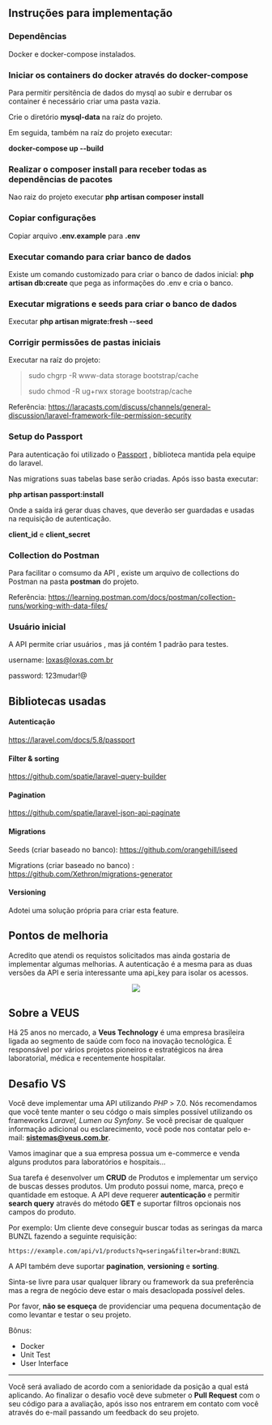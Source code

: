 ## Instruções para implementação

### Dependências

Docker e docker-compose instalados.

### Iniciar os containers do docker através do docker-compose

Para permitir persitência de dados do mysql ao subir e derrubar os container é necessário criar uma pasta vazia.

Crie o diretório **mysql-data** na raíz do projeto.

Em seguida, também na raíz do projeto executar:

**docker-compose up --build**

### Realizar o composer install para receber todas as dependências de pacotes

Nao raiz do projeto executar **php artisan composer install**

### Copiar configurações

Copiar arquivo **.env.example** para **.env**

### Executar comando para criar banco de dados

Existe um comando customizado para criar o banco de dados inicial:
**php artisan db:create** que pega as informações do .env e cria o banco.

### Executar migrations e seeds para criar o banco de dados

Executar **php artisan migrate:fresh --seed**

### Corrigir permissões de pastas iniciais

Executar na raíz do projeto:

>sudo chgrp -R www-data storage bootstrap/cache
>
>sudo chmod -R ug+rwx storage bootstrap/cache

Referência: https://laracasts.com/discuss/channels/general-discussion/laravel-framework-file-permission-security

### Setup do Passport

Para autenticação foi utilizado o [Passport](https://laravel.com/docs/5.8/passport) , biblioteca mantida pela equipe do laravel.

Nas migrations suas tabelas base serão criadas. Após isso basta executar:

**php artisan passport:install**

Onde a saída irá gerar duas chaves, que deverão ser guardadas e usadas na requisição de autenticação.

**client_id** e **client_secret**

### Collection do Postman

Para facilitar o comsumo da API , existe um arquivo de collections do Postman na pasta **postman** do projeto.

Referência: https://learning.postman.com/docs/postman/collection-runs/working-with-data-files/

### Usuário inicial

A API permite criar usuários , mas já contém 1 padrão para testes.

username: loxas@loxas.com.br

password: 123mudar!@

## Bibliotecas usadas

#### Autenticação

https://laravel.com/docs/5.8/passport

#### Filter & sorting

https://github.com/spatie/laravel-query-builder

#### Pagination

https://github.com/spatie/laravel-json-api-paginate

#### Migrations

Seeds (criar baseado no banco): https://github.com/orangehill/iseed

Migrations (criar baseado no banco) : https://github.com/Xethron/migrations-generator

#### Versioning

Adotei uma solução própria para criar esta feature.


## Pontos de melhoria

Acredito que atendi os requistos solicitados mas ainda gostaria de implementar algumas melhorias.
A autenticação é a mesma para as duas versões da API e seria interessante uma api_key para isolar os acessos.

<p align="center">
    <img src="https://i.imgur.com/2LUR2yy.png">
</p>

## Sobre a VEUS

Há 25 anos no mercado, a **Veus Technology** é uma empresa brasileira ligada ao segmento de saúde com foco na inovação tecnológica. É responsável por vários projetos pioneiros e estratégicos na área laboratorial, médica e recentemente hospitalar.

## Desafio VS

Você deve implementar uma API utilizando *PHP* > 7.0. Nós recomendamos que você tente manter o seu códgo o mais simples possível utilizando os frameworks *Laravel, Lumen ou Synfony*. Se você precisar de qualquer informação adicional ou esclarecimento, você pode nos contatar pelo e-mail: **sistemas@veus.com.br**.

Vamos imaginar que a sua empresa possua um e-commerce e venda alguns produtos para laboratórios e hospitais...

Sua tarefa é desenvolver um **CRUD** de Produtos e implementar um serviço de buscas desses produtos. Um produto possui nome, marca, preço e quantidade em estoque.
A API deve requerer **autenticação** e permitir __search query__ através do método **GET** e suportar filtros opcionais nos campos do produto.

Por exemplo: Um cliente deve conseguir buscar todas as seringas da marca BUNZL fazendo a seguinte requisição:

`https://example.com/api/v1/products?q=seringa&filter=brand:BUNZL`

A API também deve suportar __pagination__, __versioning__ e __sorting__.

Sinta-se livre para usar qualquer library ou framework da sua preferência mas a regra de negócio deve estar o mais desaclopada possível deles.

Por favor, **não se esqueça** de providenciar uma pequena documentação de como levantar e testar o seu projeto.

Bônus:
* Docker
* Unit Test
* User Interface

---
Você será avaliado de acordo com a senioridade da posição a qual está aplicando. Ao finalizar o desafio você deve submeter o **Pull Request** com o seu código para a avaliação, após isso nos entrarem em contato com você através do e-mail passando um feedback do seu projeto.
